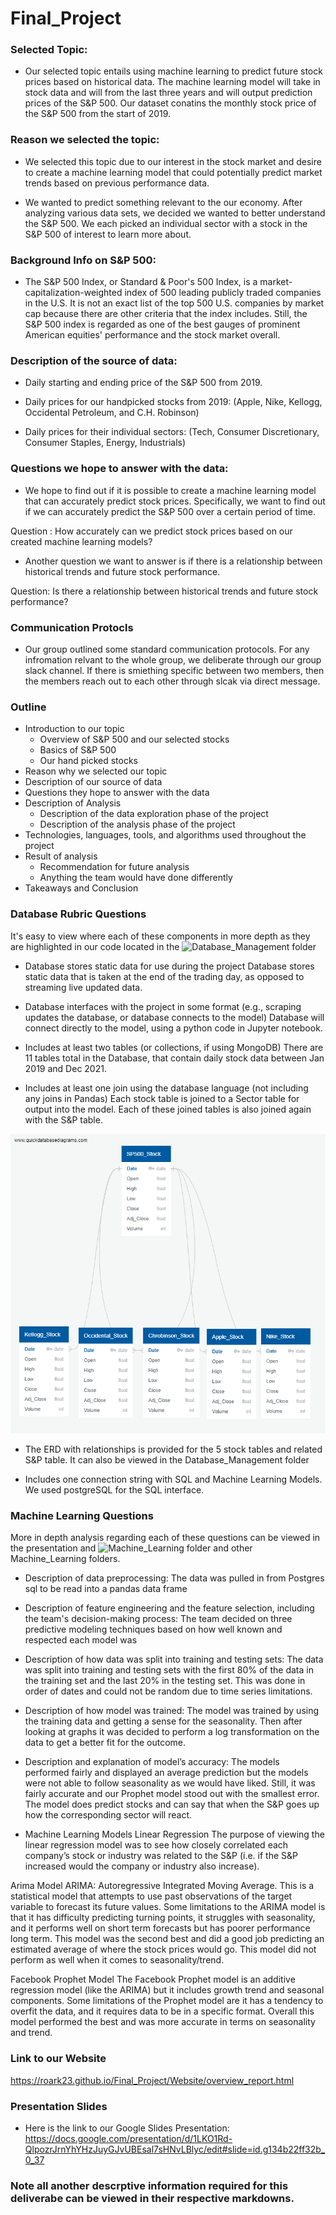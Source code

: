 # Final_Project

### Selected Topic:
- Our selected topic entails using machine learning to predict future stock prices based on historical data. The machine learning model will take in stock data and will from the last three years and will output prediction prices of the S&P 500. Our dataset conatins the monthly stock price of the S&P 500 from the start of 2019.

### Reason we selected the topic:
- We selected this topic due to our interest in the stock market and desire to create a machine learning model that could potentially predict market trends based on previous performance data. 

- We wanted to predict something relevant to the our economy. After analyzing various data sets, we decided we wanted to better understand the S&P 500. We each picked an individual sector with a stock in the   S&P 500 of interest to learn more about.

### Background Info on S&P 500:
- The S&P 500 Index, or Standard & Poor's 500 Index, is a market-capitalization-weighted index of 500 leading publicly traded companies in the U.S. It is not an exact list of the top 500 U.S. companies by market cap because there are other criteria that the index includes. Still, the S&P 500 index is regarded as one of the best gauges of prominent American equities' performance and the stock market overall.

### Description of the source of data:
- Daily starting and ending price of the S&P 500 from 2019.

- Daily prices for our handpicked stocks from 2019:
    (Apple, Nike, Kellogg, Occidental Petroleum, and C.H. Robinson)

- Daily prices for their individual sectors: 
(Tech, Consumer Discretionary, Consumer Staples, Energy, Industrials)


### Questions we hope to answer with the data:
- We hope to find out if it is possible to create a machine learning model that can accurately predict stock prices. Specifically, we want to find out if we can accurately predict the S&P 500 over a certain period of time. 

Question : How accurately can we predict stock prices based on our created machine learning models?

- Another question we want to answer is if there is a relationship between historical trends and future stock performance.

Question: Is there a relationship between historical trends and future stock performance?

### Communication Protocls
- Our group outlined some standard communication protocols. For any infromation relvant to the whole group, we deliberate through our group slack channel. If there is smiething specific between two members, then the members reach out to each other through slcak via direct message.

### Outline
- Introduction to our topic
    - Overview of S&P 500 and our selected stocks
    - Basics of S&P 500
    - Our hand picked stocks
- Reason why we selected our topic 
- Description of our source of data 
- Questions they hope to answer with the data 
- Description of Analysis
    - Description of the data exploration phase of the project
    - Description of the analysis phase of the project 
- Technologies, languages, tools, and algorithms used throughout the project 
- Result of analysis
    - Recommendation for future analysis 
    - Anything the team would have done differently
- Takeaways and Conclusion


### Database Rubric Questions
It's easy to view where each of these components in more depth as they are highlighted in our code located in the ![Database_Management](/Database_Management/) folder

- Database stores static data for use during the project
Database stores static data that is taken at the end of the trading day, as opposed to streaming live updated data.

- Database interfaces with the project in some format (e.g., scraping updates the database, or database connects to the model)
Database will connect directly to the model, using a python code in Jupyter notebook.

- Includes at least two tables (or collections, if using MongoDB)
There are 11 tables total in the Database, that contain daily stock data between Jan 2019 and Dec 2021.

- Includes at least one join using the database language (not including any joins in Pandas)
Each stock table is joined to a Sector table for output into the model.  Each of these joined tables is also joined again with the S&P table.


![ERD](/Database_Management/KU_QuickDBD_ERD.png) 


- The ERD with relationships is provided for the 5 stock tables and related S&P table. It can also be viewed in the Database_Management folder 

- Includes one connection string with SQL and Machine Learning Models. We used postgreSQL for the SQL interface.

### Machine Learning Questions
More in depth analysis regarding each of these questions can be viewed in the presentation and ![Machine_Learning](/Machine_Learning_Final/) folder and other Machine_Learning folders.

- Description of data preprocessing: The data was pulled in from Postgres sql to be read into a pandas data frame

- Description of feature engineering and the feature selection, including the team's decision-making process: The team decided on three predictive modeling techniques based on how well known and respected each model was    

- Description of how data was split into training and testing sets: The data was split into training and testing sets with the first 80% of the data in the training set and the last 20% in the testing set. This was done in order of dates and could not be random due to time series limitations.     

- Description of how model was trained: The model was trained by using the training data and getting a sense for the seasonality. Then after looking at graphs it was decided to perform a log transformation on the data to get a better fit for the outcome.     

- Description and explanation of model’s accuracy: The models performed fairly and displayed an average prediction but the models were not able to follow seasonality as we would have liked. Still, it was fairly accurate and our Prophet model stood out with the smallest error. The model does predict stocks and can say that when the S&P goes up how the corresponding sector will react.

- Machine Learning Models
Linear Regression
The purpose of viewing the linear regression model was to see how closely correlated each company’s stock or industry was related to the S&P (i.e. if the S&P increased would the company or industry also increase).

Arima Model
ARIMA: Autoregressive Integrated Moving Average. This is a statistical model that attempts to use past observations of the target variable to forecast its future values. Some limitations to the ARIMA model is that it has difficulty predicting turning points, it struggles with seasonality, and it performs well on short term forecasts but has poorer performance long term. This model was the second best and did a good job predicting an estimated average of where the stock prices would go. This model did not perform as well when it comes to seasonality/trend.

Facebook Prophet Model
The Facebook Prophet model is an additive regression model (like the ARIMA) but it includes growth trend and seasonal components. Some limitations of the Prophet model are it has a tendency to overfit the data, and it requires data to be in a specific format. Overall this model performed the best and was more accurate in terms on seasonality and trend. 


### Link to our Website
https://roark23.github.io/Final_Project/Website/overview_report.html


### Presentation Slides
- Here is the link to our Google Slides Presentation:
https://docs.google.com/presentation/d/1LKO1Rd-QlpozrJrnYhYHzJuyGJvUBEsal7sHNvLBlyc/edit#slide=id.g134b22ff32b_0_37

### Note all another descrptive information required for this deliverabe can be viewed in their respective markdowns.